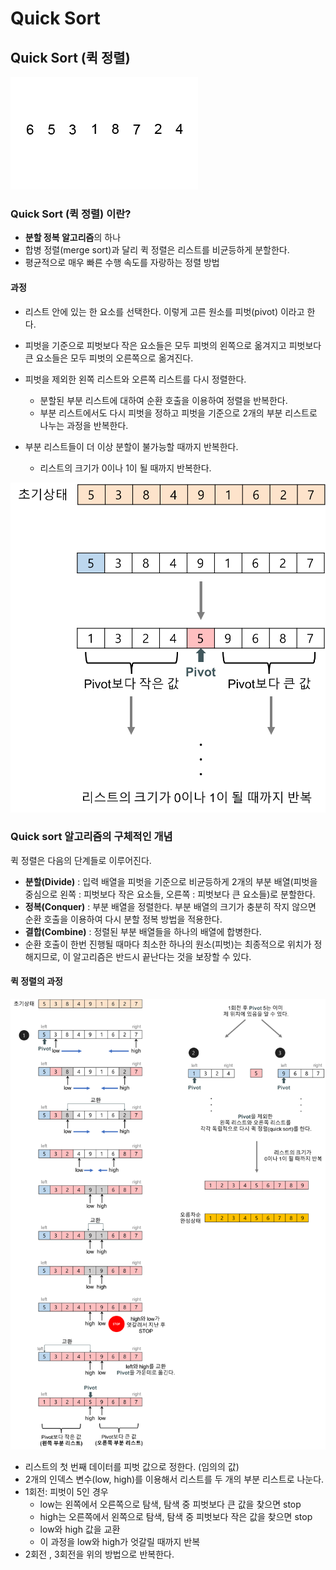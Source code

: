 # Quick Sort

## Quick Sort (퀵 정렬)

![quick-sort-gif](../../images/quick-sort-gif.gif "quick-sort-gif")

### Quick Sort (퀵 정렬) 이란?

- **분할 정복 알고리즘**의 하나
- 합병 정렬(merge sort)과 달리 퀵 정렬은 리스트를 비균등하게 분할한다.
- 평균적으로 매우 빠른 수행 속도를 자랑하는 정렬 방법

#### 과정

- 리스트 안에 있는 한 요소를 선택한다. 이렇게 고른 원소를 피벗(pivot) 이라고 한다.
- 피벗을 기준으로 피벗보다 작은 요소들은 모두 피벗의 왼쪽으로 옮겨지고 피벗보다 큰 요소들은 모두 피벗의 오른쪽으로 옮겨진다.
- 피벗을 제외한 왼쪽 리스트와 오른쪽 리스트를 다시 정렬한다.

  - 분할된 부분 리스트에 대하여 순환 호출을 이용하여 정렬을 반복한다.
  - 부분 리스트에서도 다시 피벗을 정하고 피벗을 기준으로 2개의 부분 리스트로 나누는 과정을 반복한다.

- 부분 리스트들이 더 이상 분할이 불가능할 때까지 반복한다.
  - 리스트의 크기가 0이나 1이 될 때까지 반복한다.

![quick-sort-concepts](../../images/quick-sort-concepts.png "quick-sort-concepts")

### Quick sort 알고리즘의 구체적인 개념

퀵 정렬은 다음의 단계들로 이루어진다.

- **분할(Divide)** : 입력 배열을 피벗을 기준으로 비균등하게 2개의 부분 배열(피벗을 중심으로 왼쪽 : 피벗보다 작은 요소들, 오른쪽 : 피벗보다 큰 요소들)로 분할한다.
- **정복(Conquer)** : 부분 배열을 정렬한다. 부분 배열의 크기가 충분히 작지 않으면 순환 호출을 이용하여 다시 분할 정복 방법을 적용한다.
- **결합(Combine)** : 정렬된 부분 배열들을 하나의 배열에 합병한다.
- 순환 호출이 한번 진행될 때마다 최소한 하나의 원소(피벗)는 최종적으로 위치가 정해지므로, 이 알고리즘은 반드시 끝난다는 것을 보장할 수 있다.

#### 퀵 정렬의 과정

![quick-sort2](../../images/quick-sort2.png "quick-sort2")

- 리스트의 첫 번째 데이터를 피벗 값으로 정한다. (임의의 값)
- 2개의 인덱스 변수(low, high)를 이용해서 리스트를 두 개의 부분 리스트로 나눈다.
- 1회전: 피벗이 5인 경우
  - low는 왼쪽에서 오른쪽으로 탐색, 탐색 중 피벗보다 큰 값을 찾으면 stop
  - high는 오른쪽에서 왼쪽으로 탐색, 탐색 중 피벗보다 작은 값을 찾으면 stop
  - low와 high 값을 교환
  - 이 과정을 low와 high가 엇갈릴 때까지 반복
- 2회전 , 3회전을 위의 방법으로 반복한다.
